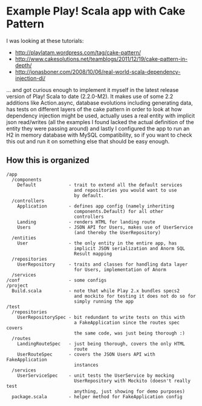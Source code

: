 # Example Play! Scala app with Cake Pattern

I was looking at these tutorials:

* http://playlatam.wordpress.com/tag/cake-pattern/
* http://www.cakesolutions.net/teamblogs/2011/12/19/cake-pattern-in-depth/
* http://jonasboner.com/2008/10/06/real-world-scala-dependency-injection-di/

... and got curious enough to implement it myself in the latest release version of Play! Scala to date (2.2.0-M2).  It makes use of some 2.2 additions like Action.async, database evolutions including generating data, has tests on different layers of the cake pattern in order to look at how dependency injection might be used, actually uses a real entity with implicit json read/writes (all the examples I found lacked the actual definition of the entity they were passing around) and lastly I configured the app to run an H2 in memory database with MySQL compatibility, so if you want to check this out and run it on something else that should be easy enough.

## How this is organized

    /app
      /components
        Default            - trait to extend all the default services
                             and repositories you would want to use
                             by default.
      /controllers
        Application        - defines app config (namely inheriting
                             components.Default) for all other
                             controllers
        Landing            - renders HTML for landing route
        Users              - JSON API for Users, makes use of UserService
                             (and thereby the UserRepository)
      /entities
        User               - the only entity in the entire app, has
                             implicit JSON serialization and Anorm SQL
                             Result mapping
      /repositories
        UserRepository     - traits and classes for handling data layer
                             for Users, implementation of Anorm
      /services
    /conf                  - some configs
    /project
      Build.scala          - note that while Play 2.x bundles specs2
                             and mockito for testing it does not do so for
                             simply running the app
    /test
      /repositories
        UserRepositorySpec - bit redundant to write tests on this with
                             a FakeApplication since the routes spec covers
                             the same code, was just being thorough :)
      /routes
        LandingRouteSpec   - just being thorough, covers the only HTML
                             route
        UserRouteSpec      - covers the JSON Users API with FakeApplication
                             instances
      /services
        UserServiceSpec    - unit tests the UserService by mocking
                             UserRepository with Mockito (doesn't really test
                             anything, just showing for demo purposes)
      package.scala        - helper method for FakeApplication config
